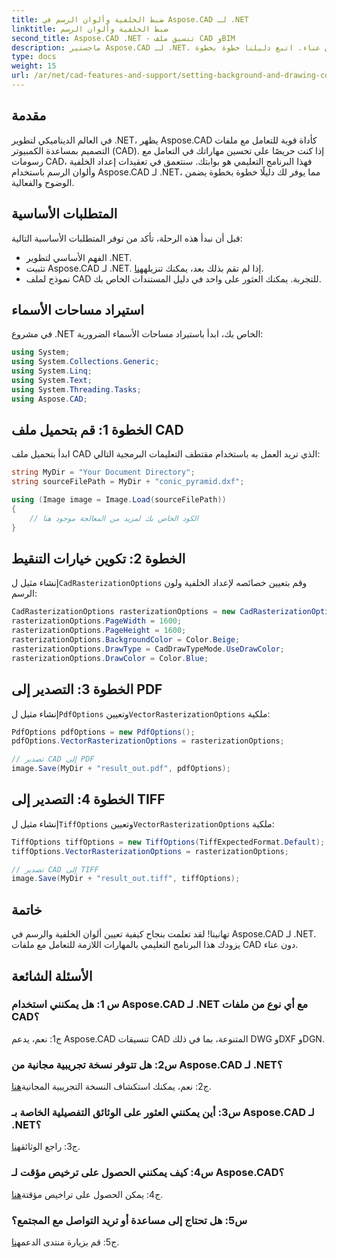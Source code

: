 ```yaml
---
title: ضبط الخلفية وألوان الرسم في Aspose.CAD لـ .NET
linktitle: ضبط الخلفية وألوان الرسم
second_title: Aspose.CAD .NET - تنسيق ملف CAD وBIM
description: ماجستير Aspose.CAD لـ .NET. قم بتعيين الخلفية ورسم الألوان دون عناء. اتبع دليلنا خطوة بخطوة.
type: docs
weight: 15
url: /ar/net/cad-features-and-support/setting-background-and-drawing-colors/
---
```

## مقدمة

في العالم الديناميكي لتطوير .NET، يظهر Aspose.CAD كأداة قوية للتعامل مع ملفات التصميم بمساعدة الكمبيوتر (CAD). إذا كنت حريصًا على تحسين مهاراتك في التعامل مع رسومات CAD، فهذا البرنامج التعليمي هو بوابتك. سنتعمق في تعقيدات إعداد الخلفية وألوان الرسم باستخدام Aspose.CAD لـ .NET، مما يوفر لك دليلًا خطوة بخطوة يضمن الوضوح والفعالية.

## المتطلبات الأساسية

قبل أن نبدأ هذه الرحلة، تأكد من توفر المتطلبات الأساسية التالية:

- الفهم الأساسي لتطوير .NET.
-  تثبيت Aspose.CAD لـ .NET. إذا لم تقم بذلك بعد، يمكنك تنزيله[هنا](https://releases.aspose.com/cad/net/).
- نموذج لملف CAD للتجربة. يمكنك العثور على واحد في دليل المستندات الخاص بك.

## استيراد مساحات الأسماء

في مشروع .NET الخاص بك، ابدأ باستيراد مساحات الأسماء الضرورية:

```csharp
using System;
using System.Collections.Generic;
using System.Linq;
using System.Text;
using System.Threading.Tasks;
using Aspose.CAD;
```

## الخطوة 1: قم بتحميل ملف CAD

ابدأ بتحميل ملف CAD الذي تريد العمل به باستخدام مقتطف التعليمات البرمجية التالي:

```csharp
string MyDir = "Your Document Directory";
string sourceFilePath = MyDir + "conic_pyramid.dxf";

using (Image image = Image.Load(sourceFilePath))
{
    // الكود الخاص بك لمزيد من المعالجة موجود هنا
}
```

## الخطوة 2: تكوين خيارات التنقيط

 إنشاء مثيل ل`CadRasterizationOptions` وقم بتعيين خصائصه لإعداد الخلفية ولون الرسم:

```csharp
CadRasterizationOptions rasterizationOptions = new CadRasterizationOptions();
rasterizationOptions.PageWidth = 1600;
rasterizationOptions.PageHeight = 1600;
rasterizationOptions.BackgroundColor = Color.Beige;
rasterizationOptions.DrawType = CadDrawTypeMode.UseDrawColor;
rasterizationOptions.DrawColor = Color.Blue;
```

## الخطوة 3: التصدير إلى PDF

 إنشاء مثيل ل`PdfOptions` وتعيين`VectorRasterizationOptions` ملكية:

```csharp
PdfOptions pdfOptions = new PdfOptions();
pdfOptions.VectorRasterizationOptions = rasterizationOptions;

// تصدير CAD إلى PDF
image.Save(MyDir + "result_out.pdf", pdfOptions);
```

## الخطوة 4: التصدير إلى TIFF

 إنشاء مثيل ل`TiffOptions` وتعيين`VectorRasterizationOptions` ملكية:

```csharp
TiffOptions tiffOptions = new TiffOptions(TiffExpectedFormat.Default);
tiffOptions.VectorRasterizationOptions = rasterizationOptions;

// تصدير CAD إلى TIFF
image.Save(MyDir + "result_out.tiff", tiffOptions);
```

## خاتمة

تهانينا! لقد تعلمت بنجاح كيفية تعيين ألوان الخلفية والرسم في Aspose.CAD لـ .NET. يزودك هذا البرنامج التعليمي بالمهارات اللازمة للتعامل مع ملفات CAD دون عناء.

## الأسئلة الشائعة

### س 1: هل يمكنني استخدام Aspose.CAD لـ .NET مع أي نوع من ملفات CAD؟

ج1: نعم، يدعم Aspose.CAD تنسيقات CAD المتنوعة، بما في ذلك DWG وDXF وDGN.

### س2: هل تتوفر نسخة تجريبية مجانية من Aspose.CAD لـ .NET؟

 ج2: نعم، يمكنك استكشاف النسخة التجريبية المجانية[هنا](https://releases.aspose.com/).

### س3: أين يمكنني العثور على الوثائق التفصيلية الخاصة بـ Aspose.CAD لـ .NET؟

 ج3: راجع الوثائق[هنا](https://reference.aspose.com/cad/net/).

### س4: كيف يمكنني الحصول على ترخيص مؤقت لـ Aspose.CAD؟

 ج4: يمكن الحصول على تراخيص مؤقتة[هنا](https://purchase.aspose.com/temporary-license/).

### س5: هل تحتاج إلى مساعدة أو تريد التواصل مع المجتمع؟

 ج5: قم بزيارة منتدى الدعم[هنا](https://forum.aspose.com/c/cad/19).
